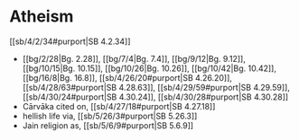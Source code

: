 # Atheism

[[sb/4/2/34#purport|SB 4.2.34]]

*  [[bg/2/28|Bg. 2.28]], [[bg/7/4|Bg. 7.4]], [[bg/9/12|Bg. 9.12]], [[bg/10/15|Bg. 10.15]], [[bg/10/26|Bg. 10.26]], [[bg/10/42|Bg. 10.42]], [[bg/16/8|Bg. 16.8]], [[sb/4/26/20#purport|SB 4.26.20]], [[sb/4/28/63#purport|SB 4.28.63]], [[sb/4/29/59#purport|SB 4.29.59]], [[sb/4/30/24#purport|SB 4.30.24]], [[sb/4/30/28#purport|SB 4.30.28]]
* Cārvāka cited on, [[sb/4/27/18#purport|SB 4.27.18]]
* hellish life via, [[sb/5/26/3#purport|SB 5.26.3]]
* Jain religion as, [[sb/5/6/9#purport|SB 5.6.9]]
